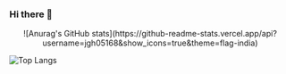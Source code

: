 ### Hi there 👋


<div align="center">
![Anurag's GitHub stats](https://github-readme-stats.vercel.app/api?username=jgh05168&show_icons=true&theme=flag-india)
</div>


![Top Langs](https://github-readme-stats.vercel.app/api/top-langs/?username=jgh05168&layout=compact&theme=flag-india)

<!--
**jgh05168/jgh05168** is a ✨ _special_ ✨ repository because its `README.md` (this file) appears on your GitHub profile.

Here are some ideas to get you started:

- 🔭 I’m currently working on ...
- 🌱 I’m currently learning ...
- 👯 I’m looking to collaborate on ...
- 🤔 I’m looking for help with ...
- 💬 Ask me about ...
- 📫 How to reach me: ...
- 😄 Pronouns: ...
- ⚡ Fun fact: ...
-->
